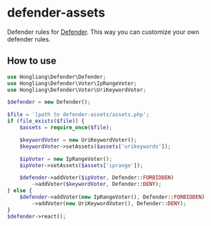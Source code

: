 # defender-assets
Defender rules for [Defender](https://github.com/h-wang/defender).
This way you can customize your own defender rules.

## How to use
```php
use Hongliang\Defender\Defender;
use Hongliang\Defender\Voter\IpRangeVoter;
use Hongliang\Defender\Voter\UriKeywordVoter;

$defender = new Defender();

$file = '[path to defender-assets/assets.php';
if (file_exists($file)) {
    $assets = require_once($file);

    $keywordVoter = new UriKeywordVoter();
    $keywordVoter->setAssets($assets['urikeywords']);

    $ipVoter = new IpRangeVoter();
    $ipVoter->setAssets($assets['iprange']);

    $defender->addVoter($ipVoter, Defender::FORBIDDEN)
        ->addVoter($keywordVoter, Defender::DENY);
} else {
    $defender->addVoter(new IpRangeVoter(), Defender::FORBIDDEN)
        ->addVoter(new UriKeywordVoter(), Defender::DENY);
}
$defender->react();
```
